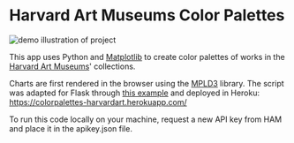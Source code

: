 # Harvard Art Museums Color Palettes

![demo illustration of project](https://github.com/jackp2021/jackp2021.github.io/blob/master/project_demo.jpg?raw=true)


This app uses Python and [Matplotlib](https://matplotlib.org/) to create color palettes of works in the [Harvard Art Museums](https://harvardartmuseums.org/collections?q=)' collections.

Charts are first rendered in the browser using the [MPLD3](https://mpld3.github.io/) library. The script was adapted for Flask through [this example](https://github.com/nipunbatra/mpld3-flask) and deployed in Heroku: https://colorpalettes-harvardart.herokuapp.com/

To run this code locally on your machine, request a new API key from HAM and place it in the apikey.json file.
